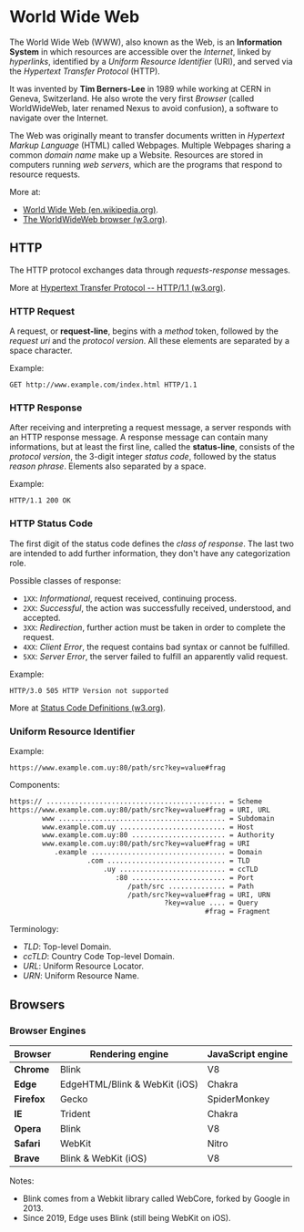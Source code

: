 # World Wide Web

The World Wide Web (WWW), also known as the Web, is an **Information System** in which resources are accessible over the *Internet*, linked by *hyperlinks*, identified by a *Uniform Resource Identifier* (URI), and served via the *Hypertext Transfer Protocol* (HTTP).

It was invented by **Tim Berners-Lee** in 1989 while working at CERN in Geneva, Switzerland. He also wrote the very first *Browser* (called WorldWideWeb, later renamed Nexus to avoid confusion), a software to navigate over the Internet.

The Web was originally meant to transfer documents written in *Hypertext Markup Language* (HTML) called Webpages. Multiple Webpages sharing a common *domain name* make up a Website. Resources are stored in computers running *web servers*, which are the programs that respond to resource requests.

More at:

- [World Wide Web (en.wikipedia.org)](https://en.wikipedia.org/wiki/World_Wide_Web).
- [The WorldWideWeb browser (w3.org)](https://www.w3.org/People/Berners-Lee/WorldWideWeb.html).

## HTTP

The HTTP protocol exchanges data through *requests-response* messages.

More at [Hypertext Transfer Protocol -- HTTP/1.1 (w3.org)](https://www.w3.org/Protocols/rfc2616/rfc2616.html).

### HTTP Request

A request, or **request-line**, begins with a *method* token, followed by the *request uri* and the *protocol version*. All these elements are separated by a space character.

Example:

```http
GET http://www.example.com/index.html HTTP/1.1
```

### HTTP Response

After receiving and interpreting a request message, a server responds with an HTTP response message. A response message can contain many informations, but at least the first line, called the **status-line**, consists of the *protocol version*, the 3-digit integer *status code*, followed by the status *reason phrase*. Elements also separated by a space.

Example:

```http
HTTP/1.1 200 OK
```

### HTTP Status Code

The first digit of the status code defines the *class of response*. The last two are intended to add further information, they don't have any categorization role.

Possible classes of response:

- `1XX`: *Informational*, request received, continuing process.
- `2XX`: *Successful*, the action was successfully received, understood, and accepted.
- `3XX`: *Redirection*, further action must be taken in order to complete the request.
- `4XX`: *Client Error*, the request contains bad syntax or cannot be fulfilled.
- `5XX`: *Server Error*, the server failed to fulfill an apparently valid request.

Example:

```http
HTTP/3.0 505 HTTP Version not supported
```

More at [Status Code Definitions (w3.org)](https://www.w3.org/Protocols/rfc2616/rfc2616-sec10.html).

### Uniform Resource Identifier

Example:

```uri
https://www.example.com.uy:80/path/src?key=value#frag
```

Components:

```txt
https:// ............................................ = Scheme
https://www.example.com.uy:80/path/src?key=value#frag = URI, URL
        www ......................................... = Subdomain
        www.example.com.uy .......................... = Host
        www.example.com.uy:80 ....................... = Authority
        www.example.com.uy:80/path/src?key=value#frag = URI
           .example ................................. = Domain
                   .com ............................. = TLD
                       .uy .......................... = ccTLD
                          :80 ....................... = Port
                             /path/src .............. = Path
                             /path/src?key=value#frag = URI, URN
                                      ?key=value .... = Query
                                                #frag = Fragment
```

Terminology:

- *TLD*: Top-level Domain.
- *ccTLD*: Country Code Top-level Domain.
- *URL*: Uniform Resource Locator.
- *URN*: Uniform Resource Name.

## Browsers

### Browser Engines

Browser|Rendering engine|JavaScript engine
---|---|---
**Chrome**|Blink|V8
**Edge**|EdgeHTML/Blink & WebKit (iOS)|Chakra
**Firefox**|Gecko|SpiderMonkey
**IE**|Trident|Chakra
**Opera**|Blink|V8
**Safari**|WebKit|Nitro
**Brave**|Blink & WebKit (iOS)|V8

Notes:

- Blink comes from a Webkit library called WebCore, forked by Google in 2013.
- Since 2019, Edge uses Blink (still being WebKit on iOS).
